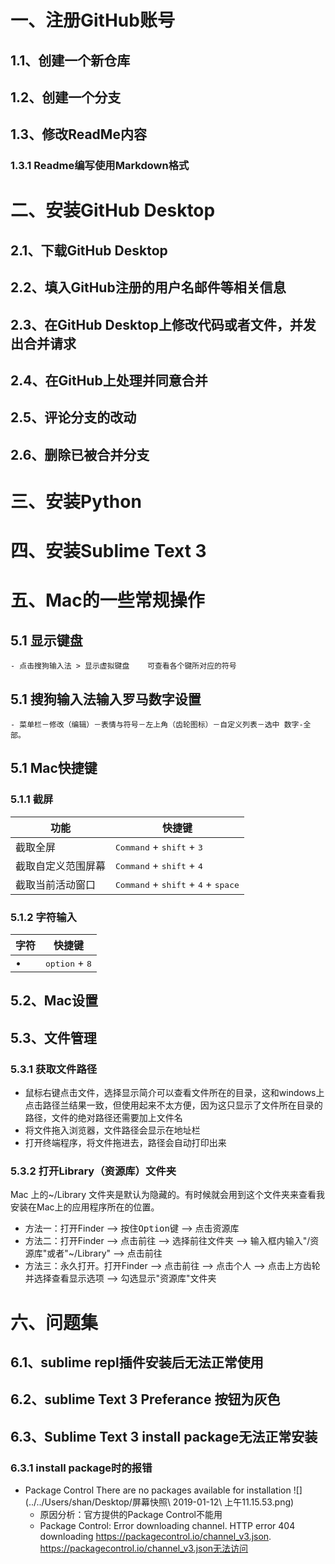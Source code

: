 # 一、注册GitHub账号
## 1.1、创建一个新仓库
## 1.2、创建一个分支
## 1.3、修改ReadMe内容
### 1.3.1 Readme编写使用Markdown格式
# 二、安装GitHub Desktop
## 2.1、下载GitHub Desktop
## 2.2、填入GitHub注册的用户名邮件等相关信息
## 2.3、在GitHub Desktop上修改代码或者文件，并发出合并请求
## 2.4、在GitHub上处理并同意合并
## 2.5、评论分支的改动
## 2.6、删除已被合并分支
# 三、安装Python
# 四、安装Sublime Text 3
# 五、Mac的一些常规操作
## 5.1 显示键盘
    - 点击搜狗输入法 > 显示虚拟键盘    可查看各个键所对应的符号
## 5.1 搜狗输入法输入罗马数字设置
    - 菜单栏－修改（编辑）－表情与符号－左上角（齿轮图标）－自定义列表－选中 数字-全部。
## 5.1 Mac快捷键
### 5.1.1 截屏

功能     | 快捷键
-------- | --------
截取全屏  | <kbd>Command</kbd> + <kbd>shift</kbd> + <kbd>3</kbd>
截取自定义范围屏幕  | <kbd>Command</kbd> + <kbd>shift</kbd> + <kbd>4</kbd>
截取当前活动窗口  | <kbd>Command</kbd> + <kbd>shift</kbd> + <kbd>4</kbd> + <kbd>space</kbd>  
### 5.1.2 字符输入

字符     | 快捷键
-------- | --------
•  | <kbd>option</kbd> + <kbd>8</kbd>
## 5.2、Mac设置
## 5.3、文件管理
### 5.3.1 获取文件路径
  - 鼠标右键点击文件，选择显示简介可以查看文件所在的目录，这和windows上点击路径兰结果一致，但使用起来不太方便，因为这只显示了文件所在目录的路径，文件的绝对路径还需要加上文件名
  - 将文件拖入浏览器，文件路径会显示在地址栏
  - 打开终端程序，将文件拖进去，路径会自动打印出来
### 5.3.2 打开Library（资源库）文件夹
Mac 上的~/Library 文件夹是默认为隐藏的。有时候就会用到这个文件夹来查看我安装在Mac上的应用程序所在的位置。
- 方法一：打开Finder --> 按住<kbd>Option</kbd>键 --> 点击资源库
- 方法二：打开Finder --> 点击前往 --> 选择前往文件夹 --> 输入框内输入"/资源库"或者"~/Library" --> 点击前往
- 方法三：永久打开。打开Finder --> 点击前往 --> 点击个人 --> 点击上方齿轮并选择查看显示选项 --> 勾选显示"资源库"文件夹
# 六、问题集
## 6.1、sublime repl插件安装后无法正常使用
## 6.2、sublime Text 3 Preferance 按钮为灰色
## 6.3、Sublime Text 3 install package无法正常安装
### 6.3.1 install package时的报错
  - Package Control  There are no packages available for installation
  ![](../../Users/shan/Desktop/屏幕快照\ 2019-01-12\ 上午11.15.53.png)
    - 原因分析：官方提供的Package Control不能用
    - Package Control: Error downloading channel. HTTP error 404 downloading https://packagecontrol.io/channel_v3.json.
      https://packagecontrol.io/channel_v3.json无法访问
